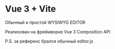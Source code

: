 # Vue 3 + Vite
Обычный и простой WYSIWYG EDITOR 

Реализован на фреймворке Vue 3 Composition API

P.S. за референс брался обычный editor.js 
